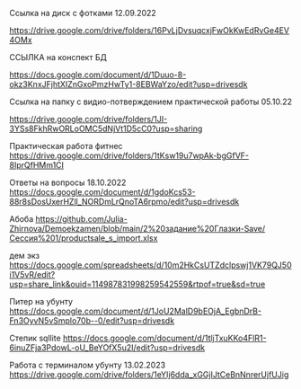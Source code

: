 Ссылка на диск с фотками 12.09.2022

https://drive.google.com/drive/folders/16PvLjDvsuqcxjFwOkKwEdRvGe4EV4OMx 

ССЫЛКА на конспект БД

https://docs.google.com/document/d/1Duuo-8-okz3KnxJFjhtXIZnGxoPmzHwTy1-8EBWaYzo/edit?usp=drivesdk

Ссылка на папку с видио-потверждением практической работы 05.10.22

https://drive.google.com/drive/folders/1JI-3YSs8FkhRwORLoOMC5dNjVt1D5cC0?usp=sharing

Практическая работа фитнес
https://drive.google.com/drive/folders/1tKsw19u7wpAk-bgGfVF-8IprQfHMm1CI 

Ответы на вопросы 18.10.2022
https://docs.google.com/document/d/1gdoKcs53-88r8sDosUxerHZll_NORDmLrQnoTA6rpmo/edit?usp=drivesdk 

Абоба
https://github.com/Julia-Zhirnova/Demoekzamen/blob/main/2%20задание%20Глазки-Save/Сессия%201/productsale_s_import.xlsx 

дем экз
https://docs.google.com/spreadsheets/d/10m2HkCsUTZdclpswj1VK79QJ50i1V5vR/edit?usp=share_link&ouid=114987831998259542559&rtpof=true&sd=true


Питер на убунту https://docs.google.com/document/d/1JoU2MalD9bEOjA_EgbnDrB-Fn3OyvN5vSmplo70b--0/edit?usp=drivesdk 

Степик sqllite https://docs.google.com/document/d/1tljTxuKKo4FlR1-6inuZFja3PdowL-oU_BeYOfX5u2I/edit?usp=drivesdk 

Работа с терминалом убунту 13.02.2023 https://drive.google.com/drive/folders/1eYIj6dda_xGGjIJtCeBnNnrerUjfUJig 
